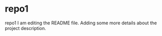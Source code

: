 # repo1
repo1
I am editing the README file. Adding some more details about the project description.
